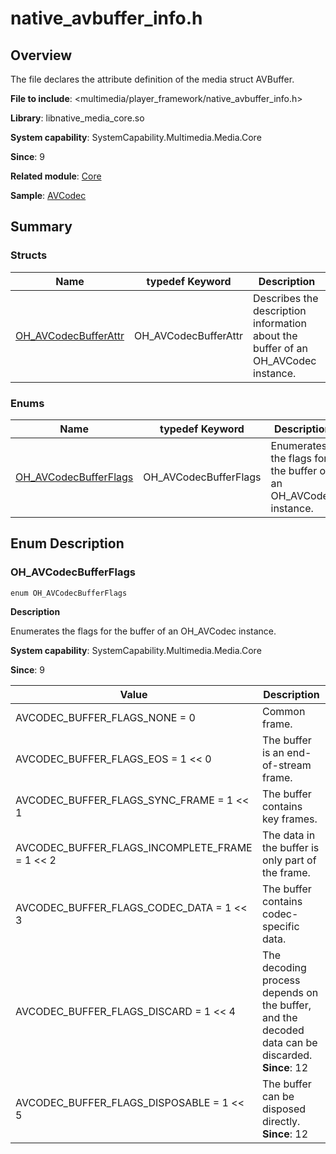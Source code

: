 # native_avbuffer_info.h

## Overview

The file declares the attribute definition of the media struct AVBuffer.

**File to include**: <multimedia/player_framework/native_avbuffer_info.h>

**Library**: libnative_media_core.so

**System capability**: SystemCapability.Multimedia.Media.Core

**Since**: 9

**Related module**: [Core](capi-core.md)

**Sample**: [AVCodec](https://gitcode.com/openharmony/applications_app_samples/tree/master/code/BasicFeature/Media/AVCodec)

## Summary

### Structs

| Name| typedef Keyword| Description|
| -- | -- | -- |
| [OH_AVCodecBufferAttr](capi-core-oh-avcodecbufferattr.md) | OH_AVCodecBufferAttr | Describes the description information about the buffer of an OH_AVCodec instance.|

### Enums

| Name| typedef Keyword| Description|
| -- | -- | -- |
| [OH_AVCodecBufferFlags](#oh_avcodecbufferflags) | OH_AVCodecBufferFlags | Enumerates the flags for the buffer of an OH_AVCodec instance.|

## Enum Description

### OH_AVCodecBufferFlags

```
enum OH_AVCodecBufferFlags
```

**Description**

Enumerates the flags for the buffer of an OH_AVCodec instance.

**System capability**: SystemCapability.Multimedia.Media.Core

**Since**: 9

| Value| Description|
| -- | -- |
| AVCODEC_BUFFER_FLAGS_NONE = 0 | Common frame.|
| AVCODEC_BUFFER_FLAGS_EOS = 1 << 0 | The buffer is an end-of-stream frame.|
| AVCODEC_BUFFER_FLAGS_SYNC_FRAME = 1 << 1 | The buffer contains key frames.|
| AVCODEC_BUFFER_FLAGS_INCOMPLETE_FRAME = 1 << 2 | The data in the buffer is only part of the frame.|
| AVCODEC_BUFFER_FLAGS_CODEC_DATA = 1 << 3 | The buffer contains codec-specific data.|
| AVCODEC_BUFFER_FLAGS_DISCARD = 1 << 4 | The decoding process depends on the buffer, and the decoded data can be discarded.<br>**Since**: 12|
| AVCODEC_BUFFER_FLAGS_DISPOSABLE = 1 << 5 | The buffer can be disposed directly.<br>**Since**: 12|
